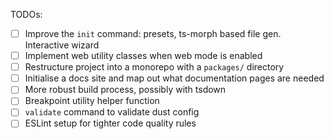 TODOs:
- [ ] Improve the `init` command: presets, ts-morph based file gen. Interactive wizard
- [ ] Implement web utility classes when web mode is enabled 
- [ ] Restructure project into a monorepo with a `packages/` directory 
- [ ] Initialise a docs site and map out what documentation pages are needed
- [ ] More robust build process, possibly with tsdown
- [ ] Breakpoint utility helper function
- [ ] `validate` command to validate dust config
- [ ] ESLint setup for tighter code quality rules
